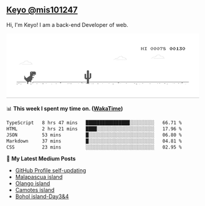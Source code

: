 ## [Keyo @mis101247](https://github.com/mis101247/mis101247.github.io)

Hi, I'm Keyo! I am a back-end Developer of web. 


![image](https://github.com/mis101247/mis101247/blob/master/dino.gif)

📊 **This week I spent my time on. ([WakaTime](https://wakatime.com/@66242878-3a41-446c-852d-cafde411a834))**
<!--START_SECTION:waka-->
```text
TypeScript   8 hrs 47 mins   ████████████████░░░░░░░░░   66.71 % 
HTML         2 hrs 21 mins   ████░░░░░░░░░░░░░░░░░░░░░   17.96 % 
JSON         53 mins         █░░░░░░░░░░░░░░░░░░░░░░░░   06.80 % 
Markdown     37 mins         █░░░░░░░░░░░░░░░░░░░░░░░░   04.81 % 
CSS          23 mins         ░░░░░░░░░░░░░░░░░░░░░░░░░   02.95 %
```
<!--END_SECTION:waka-->

📕 **My Latest Medium Posts**

<!-- BLOG-POST-LIST:START -->
- [GitHub Profile self-updating](https://medium.com/@814007/github-profile-self-updating-d12a6f173c71?source=rss-1d2d8876197b------2)
- [Malapascua island](https://medium.com/@814007/malapascua-island-a73b19bd3ab3?source=rss-1d2d8876197b------2)
- [Olango island](https://medium.com/@814007/olango-island-d0f1b6fbd107?source=rss-1d2d8876197b------2)
- [Camotes island](https://medium.com/mis101247/camotes-island-3ab5d3f8de0c?source=rss-1d2d8876197b------2)
- [Bohol island-Day3&4](https://medium.com/mis101247/bohol-island-day3-4-e74223ad4464?source=rss-1d2d8876197b------2)
<!-- BLOG-POST-LIST:END -->